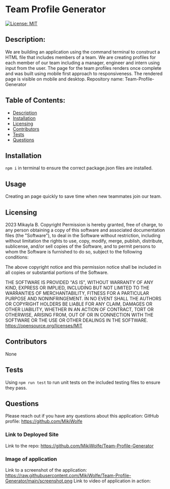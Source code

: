 # Team Profile Generator
[![License: MIT](https://img.shields.io/badge/License-MIT-yellow.svg)](https://opensource.org/licenses/MIT)
## Description: 
We are building an application using the command terminal to construct a HTML file that includes members of a team.  We are creating profiles for each member of our team including a manager, engineer and intern using input from the user. The page for the team profiles renders once complete and was built using mobile first approach to responsiveness. The rendered page is visible on mobile and desktop. 
Repository name: Team-Profile-Generator

## Table of Contents:
* [Description](#description)
* [Installation](#installation)
* [Licensing](#licensing)
* [Contributors](#contributors)
* [Tests](#tests)
* [Questions](#questions)

## Installation 
```npm i``` in terminal to ensure the correct package.json files are installed. 
## Usage
Creating an page quickly to save time when new teammates join our team.
## Licensing
2023 Mikayla B.
Copyright Permission is hereby granted, free of charge, 
to any person obtaining a copy of this software and associated documentation files (the "Software"), to deal in 
the Software without restriction, including without limitation the rights to use, copy, modify, merge, publish, 
distribute, sublicense, and/or sell 
copies of the Software, and to permit persons to whom the Software is furnished to do so, 
subject to the following conditions:

The above copyright notice and this permission notice shall be included in all copies or substantial 
portions of the Software.

THE SOFTWARE IS PROVIDED "AS IS", WITHOUT WARRANTY OF ANY KIND, EXPRESS OR IMPLIED, INCLUDING BUT NOT LIMITED TO 
THE WARRANTIES OF MERCHANTABILITY, FITNESS FOR A PARTICULAR PURPOSE AND NONINFRINGEMENT. IN NO EVENT SHALL THE 
AUTHORS OR COPYRIGHT HOLDERS BE LIABLE FOR ANY CLAIM, DAMAGES OR OTHER LIABILITY, WHETHER IN AN ACTION OF CONTRACT, 
TORT OR OTHERWISE, ARISING FROM, OUT OF OR IN CONNECTION WITH THE SOFTWARE OR THE USE OR OTHER DEALINGS IN THE 
SOFTWARE.
https://opensource.org/licenses/MIT
## Contributors
None
## Tests
Using ```npm run test```  to run unit tests on the included testing files to ensure they pass.
## Questions
Please reach out if you have any questions about this application:
GitHub profile: https://github.com/MikiWolfe
### Link to Deployed Site
Link to the repo: https://github.com/MikiWolfe/Team-Profile-Generator
### Image of application
Link to a screenshot of the application: https://raw.githubusercontent.com/MikiWolfe/Team-Profile-Generator/main/screenshot.png
Link to video of application in action: 
